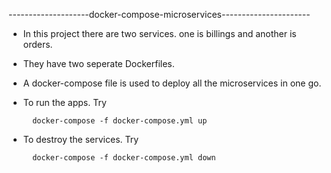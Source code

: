 --------------------docker-compose-microservices----------------------

* In this project there are two services. one is billings and another is orders.
* They have two seperate Dockerfiles. 
* A docker-compose file is used to deploy all the microservices in one go.
* To run the apps. Try

        docker-compose -f docker-compose.yml up

* To destroy the services. Try
  
        docker-compose -f docker-compose.yml down
